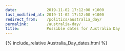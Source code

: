 ```yaml
---
date:             2019-11-02 17:12:00 +1000
last_modified_at: 2019-11-02 17:12:00 +1000
redirect_from:    /politics/australia_day/
permalink:        /australia-day/
title:            Possible dates for Australia Day
---
```


{% include_relative Australia_Day_dates.html %}